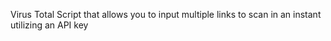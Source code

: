 Virus Total Script that allows you to input multiple links to scan in an instant utilizing an API key
